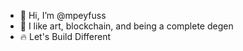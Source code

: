 - 👋 Hi, I’m @mpeyfuss
- :art: I like art, blockchain, and being a complete degen
- :fire: Let's Build Different

